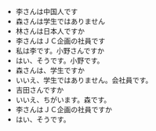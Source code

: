 * 李さんは中国人です
* 森さんは学生ではありません
* 林さんは日本人ですか
* 李さんはＪＣ企画の社員です
* 私は李です。小野さんですか
* はい、そうです。小野です。
* 森さんは、学生ですか
* いいえ、学生ではありません。会社員です。
* 吉田さんですか
* いいえ、ちがいます。森です。
* 李さんはＪＣ企画の社員ですか
* はい、そうです。
